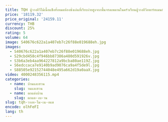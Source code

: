 ```yaml
---
title: TQH ตู้วางทีวีไม้เนื้อแข็งทั้งหมดห้องนั่งเล่นที่เรียบง่ายสูงจากพื้นจรดเพดานในครัวเรือนตู้วางทีวีอพาร์ทเมนต์ขนาดเล็ก
price: '18119.32'
price_original: '24159.11'
currency: THB
discount: 25%
rating: 5
volume: 64
image: S40676c622a1a407eb7c26f88e019688eh.jpg
images:
  - S40676c622a1a407eb7c26f88e019688eh.jpg
  - S29cbd458c4f946bb87386a480d591926v.jpg
  - S3b6a3eb4aa964227812a9bcba80ae119Z.jpg
  - S6edccaca7e9140b9ad9076ca9a4f5de9l.jpg
  - S88505e92152744048e495a662d19a0aaX.jpg
video: 4000248356115.mp4
categories:
  - name: บ้านและสวน
    slug: านและสวน
  - name: ตกแต่งบ้าน
    slug: ตกแต-งบ-าน
slug: tqh-วางท-ไม-เน-อแข
encode: olhFeFI
lang: th
---
```

  